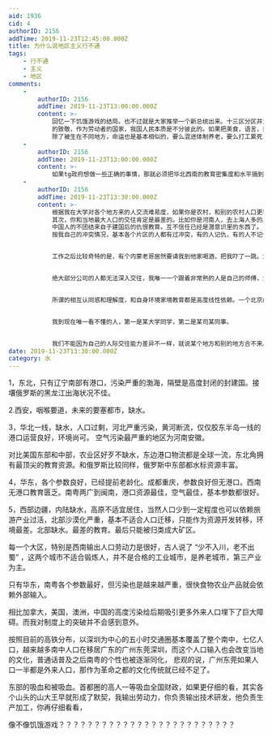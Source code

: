 ```yaml
---
aid: 1936
cid: 4
authorID: 2156
addTime: 2019-11-23T12:45:00.000Z
title: 为什么说地区主义行不通
tags:
    - 行不通
    - 主义
    - 地区
comments:
    -
        authorID: 2156
        addTime: 2019-11-23T13:00:00.000Z
        content: >-
            回忆一下饥饿游戏的结局。也不过就是大家推举一个新总统出来。十三区分区并没有取消，依旧是相互高度依赖的。这个小说是对杰克伦敦的 铁蹄
            的致敬，作为劳动者的国家，我国人民本质是不分彼此的。如果把美食，语言，口音的差异剥离，大家都是一片平均数。连智商都是一致的。
            除了被生在不同地方，命运也是基本相似的，要么混进体制养老，要么打工累死，要么跑路。成为精英的是极少极少。没有人说，把你生在北京，你就能成为第二个乔布斯，或者第二个马云。你被生在哪里，都不能立刻变好你的命运。你受制于你的基因提供方，环境教育程度。如果真的投放到西北西南河南，那真的就完犊子了。
    -
        authorID: 2156
        addTime: 2019-11-23T13:00:00.000Z
        content: >-
            如果tg政府想做一些正确的事情，那就必须把华北西南的教育密集度和水平搞到和东部一致。脱离教育水平谈素质都是空谈。要么就是变相的人口迁移，用东部和南部沿海的发达教育资源去教化内陆的移民后代。再过10年，第一批移民后代就要被投入到生产上，让我们看看教育的威力
    -
        authorID: 2156
        addTime: 2019-11-23T13:30:00.000Z
        content: >-
            根据我在大学对各个地方来的人交流难易度，如果你是农村，和别的农村人口更容易打成一片，反之亦然。
            其次，你和当地最大人口的交往肯定是最差的。比如你是河南人，去上海人多的上海大学念书，肯定和上海人不容易抱团。
            中国人的不团结来自于建国后的仇恨教育。互不信任已经是潜意识里的东西了。
            按我自己的冲突情况，基本各个片区的人都有过冲突，有的人记仇，有的人不记仇，但明显发达地区的人口普遍不记仇。说白了还是教育问题。


            工作之后比较奇特的是，有个内蒙老哥居然要请我到他家喝酒，把我吓了一跳。大城市本土人的歧视是真实存在的，这个和教育背景无关。更多的是作为他，他本身没有义务去带你（变的更牛）


            绝大部分公司的人都无法深入交往，我唯一一个跟着非常熟的人是自己的师傅，大家有太多共同点，师徒更像是父子。第二关系好的是xx教授的子女。也是家庭教育背景相似度很高。（到最后你就发现家境越相似接近，他理解你就越容易，你听懂他也更容易）


            所谓的相互认同感和理解度，和自身环境家境教育都是高度线性依赖。一个北京的知识分子，一定是和上海知识分子更好打交道，而不是和北京农民好打交道。二元差异大于地区差异。


            我到现在唯一看不懂的人，第一是某大学同学，第二是某司某同事。


            我们不能因为自己的人际交往能力差异不一样，就说某个地方和别的地方合不来。没意义。抱团不是解决问题的正常方式。有的地方人喜欢抱团，政治斗争需要抱团，但普通人生活并不需要。
date: 2019-11-23T13:30:00.000Z
category: 水
---
```


1，东北，只有辽宁南部有港口，污染严重的渤海，隔壁是高度封闭的封建国。接壤俄罗斯的黑龙江出海状况不佳。

2.西安，咽喉要道，未来的要塞都市，缺水。

3，华北一线，缺水，人口过剩，河北严重污染，黄河断流，仅仅胶东半岛一线的港口运营良好，环境尚可。 空气污染最严重的地区为河南安徽。

对比美国东部和中部，农业区好歹不缺水，东边港口物流都是全球一流，东北角拥有最顶尖的教育资源。和俄罗斯比较同样，俄罗斯中东部都水标资源丰富。

4，华东，各个参数良好，已经提前老龄化。成都重庆，参数良好但无港口。西南无港口教育匮乏。南粤两广到闽南，港口资源最佳，空气最佳，基本参数都很好。

5，西部边疆，内陆缺水，高原不适宜居住，当然人口少到一定程度也可以依赖旅游产业过活，北部沙漠化严重，基本不适合人口迁移，只能作为资源开发转移，环境最差。北部缺水。最差的教育。最后只能被归类成大矿区。

每一个大区，特别是西南输出人口劳动力是很好，古人说了 “少不入川，老不出蜀” ，这两个城市不适合锻炼人，并不是合格的工业城市，是养老城市，第三产业为主。

只有华东，南粤各个参数最好，但污染也是越来越严重，很快食物农业产品就会依赖外部输入。

相比加拿大，美国，澳洲，中国的高度污染给后期吸引更多外来人口埋下了巨大障碍。而我对制度上的突破并不会感到意外。

按照目前的高铁分布，以深圳为中心的五小时交通圈基本覆盖了整个南中，七亿人口，越来越多南中人口在移居广东的广州东莞深圳，而这个人口输入也会改变当地的文化，普通话普及之后南粤的个性也被逐渐同化， 悲观的说，广州东莞如果人口一半都是外来人口，那作为革命之都的文化传统就已经不足了。

东部的吸血和被吸血。首都圈的高人一等吸血全国财政，如果更仔细的看，其实各个山头的山大王早就形成了默契，我输出劳动力，你负责输出技术研发，他负责生产加工，你再仔细看看，

像不像饥饿游戏？？？？？？？？？？？？？？？？？？？？？？？？？
